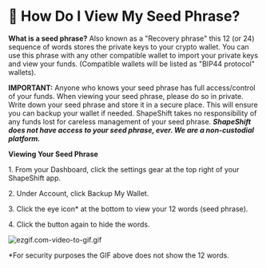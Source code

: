 # 🌱 How Do I View My Seed Phrase?

**What is a seed phrase?** Also known as a "Recovery phrase" this 12 (or 24) sequence of words stores the private keys to your crypto wallet. You can use this phrase with any other compatible wallet to import your private keys and view your funds. (Compatible wallets will be listed as "BIP44 protocol" wallets).&#x20;

**IMPORTANT:** Anyone who knows your seed phrase has full access/control of your funds. When viewing your seed phrase, please do so in private. Write down your seed phrase and store it in a secure place. This will ensure you can backup your wallet if needed. ShapeShift takes no responsibility of any funds lost for careless management of your seed phrase. _**ShapeShift does not have access to your seed phrase, ever. We are a non-custodial platform.**_

&#x20;

**Viewing Your Seed Phrase**

1\. From your Dashboard, click the settings gear at the top right of your ShapeShift app.

2\. Under Account, click Backup My Wallet.

3\. Click the eye icon\* at the bottom to view your 12 words (seed phrase).

4\. Click the button again to hide the words.

![ezgif.com-video-to-gif.gif](https://shapeshift.zendesk.com/hc/article\_attachments/360014455460/ezgif.com-video-to-gif.gif)

\*For security purposes the GIF above does not show the 12 words.

